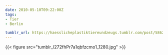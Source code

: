 ```yaml
---
date: 2010-05-10T09:22:00Z
tags:
- Tier
- Berlin

tumblr_url: https://haesslicheplastiktiereundzeugs.tumblr.com/post/586292718
---
```

{{< figure src="tumblr_l272fhPr7a1qbfzcmo1_1280.jpg" >}}
